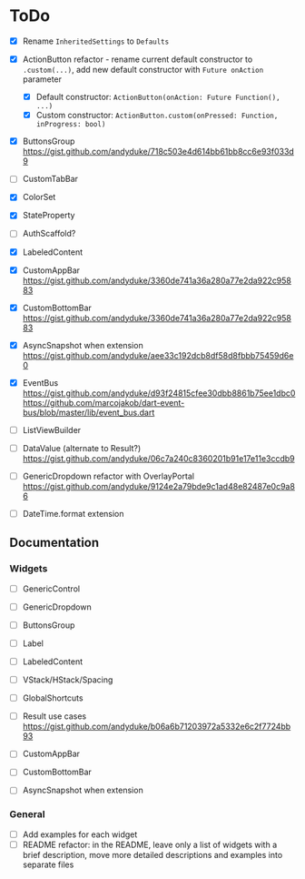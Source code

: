 
# ToDo

- [x] Rename `InheritedSettings` to `Defaults`
- [x] ActionButton refactor - rename current default constructor to `.custom(...)`, add new default constructor with `Future onAction` parameter
  - [x] Default constructor: `ActionButton(onAction: Future Function(), ...)`
  - [x] Custom constructor: `ActionButton.custom(onPressed: Function, inProgress: bool)`
- [x] ButtonsGroup https://gist.github.com/andyduke/718c503e4d614bb61bb8cc6e93f033d9
- [ ] CustomTabBar
- [x] ColorSet
- [x] StateProperty
- [ ] AuthScaffold?
- [x] LabeledContent
- [x] CustomAppBar https://gist.github.com/andyduke/3360de741a36a280a77e2da922c95883
- [x] CustomBottomBar https://gist.github.com/andyduke/3360de741a36a280a77e2da922c95883
- [x] AsyncSnapshot when extension https://gist.github.com/andyduke/aee33c192dcb8df58d8fbbb75459d6e0
- [x] EventBus https://gist.github.com/andyduke/d93f24815cfee30dbb8861b75ee1dbc0 https://github.com/marcojakob/dart-event-bus/blob/master/lib/event_bus.dart
- [ ] ListViewBuilder
- [ ] DataValue (alternate to Result?) https://gist.github.com/andyduke/06c7a240c8360201b91e17e11e3ccdb9

- [ ] GenericDropdown refactor with OverlayPortal https://gist.github.com/andyduke/9124e2a79bde9c1ad48e82487e0c9a86

- [ ] DateTime.format extension


## Documentation

### Widgets

- [ ] GenericControl
- [ ] GenericDropdown
- [ ] ButtonsGroup
- [ ] Label
- [ ] LabeledContent
- [ ] VStack/HStack/Spacing
- [ ] GlobalShortcuts
- [ ] Result use cases https://gist.github.com/andyduke/b06a6b71203972a5332e6c2f7724bb93
- [ ] CustomAppBar
- [ ] CustomBottomBar
- [ ] AsyncSnapshot when extension


### General

- [ ] Add examples for each widget
- [ ] README refactor:
      in the README, leave only a list of widgets with a brief description, move more detailed descriptions and examples into separate files
